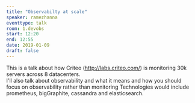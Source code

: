 ```yaml
---
title: "Observabilty at scale"
speaker: ramezhanna
eventtype: talk
room: 1.devobs
start: 12:20
end: 12:55
date: 2019-01-09
draft: false
---
```


This is a talk about how Criteo (http://labs.criteo.com/) is monitoring 30k servers across 8 datacenters.  
I'll also talk about observability and what it means and how you should focus on observability
rather than monitoring Technologies would include prometheus, bigGraphite, cassandra and elasticsearch.  

